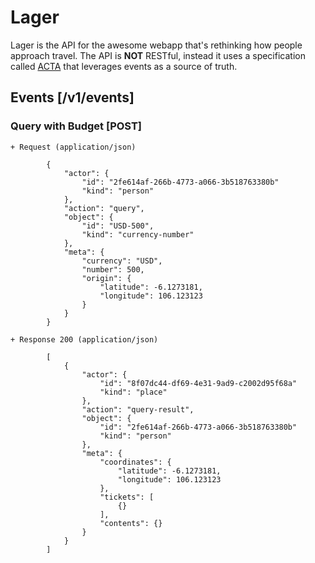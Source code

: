 # Lager

Lager is the API for the awesome webapp that's rethinking how people approach travel. The API is **NOT** RESTful, instead it uses a specification called [ACTA](https://github.com/tistaharahap/acta/blob/master/acta.md) that leverages events as a source of truth.

## Events [/v1/events]

### Query with Budget [POST]

```
+ Request (application/json)

        {
            "actor": {
                "id": "2fe614af-266b-4773-a066-3b518763380b"
                "kind": "person"
            },
            "action": "query",
            "object": {
                "id": "USD-500",
                "kind": "currency-number"
            },
            "meta": {
                "currency": "USD",
                "number": 500,
                "origin": {
                    "latitude": -6.1273181,
                    "longitude": 106.123123
                }
            }
        }

+ Response 200 (application/json)

        [
            {
                "actor": {
                    "id": "8f07dc44-df69-4e31-9ad9-c2002d95f68a"
                    "kind": "place"
                },
                "action": "query-result",
                "object": {
                    "id": "2fe614af-266b-4773-a066-3b518763380b"
                    "kind": "person"
                },
                "meta": {
                    "coordinates": {
                        "latitude": -6.1273181,
                        "longitude": 106.123123
                    },
                    "tickets": [
                        {}
                    ],
                    "contents": {}
                }
            }
        ]
```

